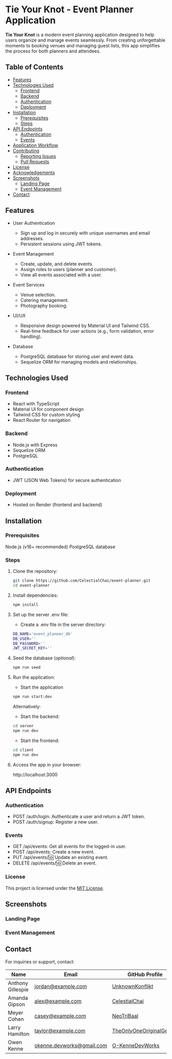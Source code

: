 # Tie Your Knot - Event Planner Application

**Tie Your Knot** is a modern event planning application designed to help users organize and manage events seamlessly. From creating unforgettable moments to booking venues and managing guest lists, this app simplifies the process for both planners and attendees.

## Table of Contents

- [Features](#features)  
- [Technologies Used](#technologies-used)  
   - [Frontend](#frontend)  
   - [Backend](#backend)  
   - [Authentication](#authentication)  
   - [Deployment](#deployment)  
- [Installation](#installation)  
   - [Prerequisites](#prerequisites)  
   - [Steps](#steps)  
- [API Endpoints](#api-endpoints)  
   - [Authentication](#authentication-endpoints)  
   - [Events](#events-endpoints)  
- [Application Workflow](#application-workflow)  
- [Contributing](#contributing)  
   - [Reporting Issues](#reporting-issues)  
   - [Pull Requests](#pull-requests)  
- [License](#license)  
- [Acknowledgements](#acknowledgements)  
- [Screenshots](#screenshots)  
   - [Landing Page](#landing-page)  
   - [Event Management](#event-management)  
- [Contact](#contact)  

## Features
- User Authentication
    - Sign up and log in securely with unique usernames and email addresses.
    - Persistent sessions using JWT tokens.

- Event Management
    - Create, update, and delete events.
    - Assign roles to users (planner and customer).
    - View all events associated with a user.

- Event Services
    - Venue selection.
    - Catering management.
    - Photography booking.

- UI/UX
    - Responsive design powered by Material UI and Tailwind CSS.
    - Real-time feedback for user actions (e.g., form validation, error handling).

- Database
    - PostgreSQL database for storing user and event data.
    - Sequelize ORM for managing models and relationships.

## Technologies Used
### Frontend
- React with TypeScript
- Material UI for component design
- Tailwind CSS for custom styling
- React Router for navigation

### Backend
- Node.js with Express
- Sequelize ORM
- PostgreSQL

### Authentication
- JWT (JSON Web Tokens) for secure authentication

### Deployment
- Hosted on Render (frontend and backend)

## Installation
### Prerequisites
Node.js (v16+ recommended)
PostgreSQL database

### Steps
1. Clone the repository:

    ```bash
    git clone https://github.com/CelestialChai/event-planner.git
    cd event-planner
    ```

2. Install dependencies:

    ```bash
    npm install
    ```

3. Set up the server .env file:
    - Create a .env file in the server directory:
    ```bash
    DB_NAME='event_planner_db'
    DB_USER=''
    DB_PASSWORD=''
    JWT_SECRET_KEY=''
    ```

4. Seed the database (*optional*):
    ```bash
    npm run seed
    ```

5. Run the application:

    - Start the application
    ```bash
    npm run start:dev
    ```

    Alternatively:
    - Start the backend:
    ```bash
    cd server
    npm run dev
    ```
    - Start the frontend:
    ```bash
    cd client
    npm run dev
    ```

6. Access the app in your browser:

    http://localhost:3000

## API Endpoints
### Authentication
- POST /auth/login: Authenticate a user and return a JWT token.
- POST /auth/signup: Register a new user.

### Events
- GET /api/events: Get all events for the logged-in user.
- POST /api/events: Create a new event.
- PUT /api/events/:id: Update an existing event.
- DELETE /api/events/:id: Delete an event.

### License
This project is licensed under the [MIT License](./MIT%20License).

## Screenshots
### Landing Page

### Event Management

## Contact
For inquiries or support, contact:

| Name             | Email               | GitHub Profile                          |
|------------------|---------------------|-----------------------------------------|
| Anthony Gillespie     | jordan@example.com  | [UnknownKonflikt](https://github.com/UnknownKonflikt) |
| Amanda Gipson       | alex@example.com    | [CelestialChai](https://github.com/CelestialChai)     |
| Meyer Cohen     | casey@example.com   | [NeoTriBaal](https://github.com/NeoTriBaal) |
| Larry Hamilton   | taylor@example.com  | [TheOnlyOneOriginalGenius](https://github.com/TheOnlyOneOriginalGenius) |
| Owen Kenne       | okenne.devworks@gmail.com  | [O-KenneDevWorks](https://github.com/O-KenneDevWorks)   |